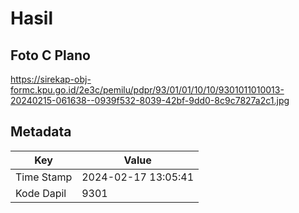 # Hasil

## Foto C Plano

https://sirekap-obj-formc.kpu.go.id/2e3c/pemilu/pdpr/93/01/01/10/10/9301011010013-20240215-061638--0939f532-8039-42bf-9dd0-8c9c7827a2c1.jpg


## Metadata

| Key        | Value               |
| ---------- | ------------------- |
| Time Stamp | 2024-02-17 13:05:41 |
| Kode Dapil | 9301                |




